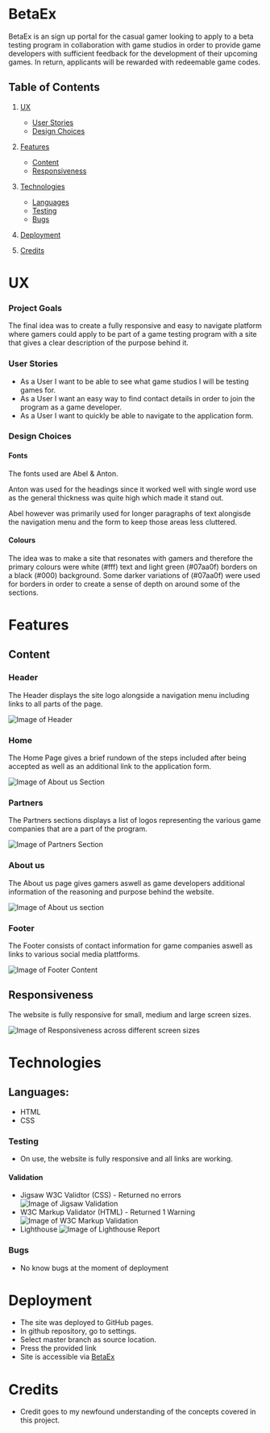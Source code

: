 # BetaEx

BetaEx is an sign up portal for the casual gamer looking to apply to a beta testing program in collaboration with game studios in order to provide game developers with sufficient feedback for the development of their upcoming games. In return, applicants will be rewarded with redeemable game codes.

## Table of Contents

1. [UX](#ux)
    - [User Stories](#user-stories)
    - [Design Choices](#design-choices)

2. [Features](#features)
    - [Content](#content)
    - [Responsiveness](#responsiveness)

3. [Technologies](#technologies)
    - [Languages](#languages)
    - [Testing](#testing)
    - [Bugs](#bugs)

4. [Deployment](#deployment)

5. [Credits](#credits) 

# UX

### Project Goals
The final idea was to create a fully responsive and easy to navigate platform where gamers could apply to be part of a game testing program with a site that gives a clear description of the purpose behind it.

### User Stories
- As a User I want to be able to see what game studios I will be testing games for.
- As a User I want an easy way to find contact details in order to join the program as a game developer.
- As a User I want to quickly be able to navigate to the application form.

### Design Choices

#### Fonts

The fonts used are Abel & Anton. 

Anton was used for the headings since it worked well with single word use as the general thickness was quite high which made it stand out.

Abel however was primarily used for longer paragraphs of text alongisde the navigation menu and the form to keep those areas less cluttered. 

#### Colours

The idea was to make a site that resonates with gamers and therefore the primary colours were white (#fff) text and light green (#07aa0f) borders on a black (#000) background. 
Some darker variations of (#07aa0f) were used for borders in order to create a sense of depth on around some of the sections.

# Features

## Content

### Header
The Header displays the site logo alongside a navigation menu including links to all parts of the page.

![Image of Header](docs/Header.JPG)

### Home
The Home Page gives a brief rundown of the steps included after being accepted as well as an additional link to the application form.

![Image of About us Section](docs/Welcome.JPG)

### Partners
The Partners sections displays a list of logos representing the various game companies that are a part of the program.

![Image of Partners Section](docs/Partners.JPG)

### About us
The About us page gives gamers aswell as game developers additional information of the reasoning and purpose behind the website.

![Image of About us section](docs/About.JPG)

### Footer
The Footer consists of contact information for game companies aswell as links to various social media plattforms.

![Image of Footer Content](docs/Footer.JPG)
 
 ## Responsiveness
 The website is fully responsive for small, medium and large screen sizes.

![Image of Responsiveness across different screen sizes](docs/Responsive.JPG)
 
# Technologies

## Languages:
- HTML
- CSS

### Testing
- On use, the website is fully responsive and all links are working.

#### Validation

- Jigsaw W3C Validtor (CSS) - Returned no errors
![Image of Jigsaw Validation](docs/css-validation.JPG)
- W3C Markup Validator (HTML) - Returned 1 Warning
![Image of W3C Markup Validation](docs/Html-validation.JPG)
- Lighthouse
![Image of Lighthouse Report](docs/Lighthouse.JPG)

### Bugs
- No know bugs at the moment of deployment

# Deployment
- The site was deployed to GitHub pages.
- In github repository, go to settings.
- Select master branch as source location. 
- Press the provided link
- Site is accessible via [BetaEx](https://ksson96.github.io/betate/)

# Credits
- Credit goes to my newfound understanding of the concepts covered in this project.
